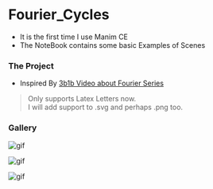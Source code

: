 # Fourier_Cycles

- It is the first time I use Manim CE 
- The NoteBook contains some basic Examples of Scenes

### The Project
- Inspired By [3b1b Video about Fourier Series](https://youtu.be/r6sGWTCMz2k)
> Only supports Latex Letters now.  
> I will add support to .svg and perhaps .png too.

### Gallery


![gif](assets/Lambda.gif "Lambda")

![gif](assets/psi.gif "Psi")

![gif](assets/Sigma.gif "Sigma")
